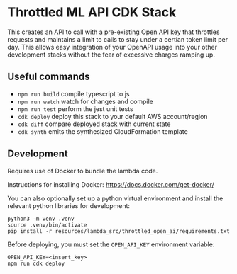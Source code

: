 # Throttled ML API CDK Stack

This creates an API to call with a pre-existing Open API key that throttles requests and
maintains a limit to calls to stay under a certian token limit per day. This allows easy integration
of your OpenAPI usage into your other development stacks without the fear of excessive charges ramping up.

## Useful commands

* `npm run build`   compile typescript to js
* `npm run watch`   watch for changes and compile
* `npm run test`    perform the jest unit tests
* `cdk deploy`      deploy this stack to your default AWS account/region
* `cdk diff`        compare deployed stack with current state
* `cdk synth`       emits the synthesized CloudFormation template

## Development

Requires use of Docker to bundle the lambda code.

Instructions for installing Docker: https://docs.docker.com/get-docker/

You can also optionally set up a python virtual environment and install the relevant python libraries for development:

```
python3 -m venv .venv
source .venv/bin/activate
pip install -r resources/lambda_src/throttled_open_ai/requirements.txt
```

Before deploying, you must set the `OPEN_API_KEY` environment variable:
```
OPEN_API_KEY=<insert_key>
npm run cdk deploy
```
